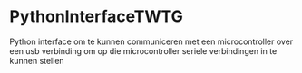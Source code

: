 # PythonInterfaceTWTG
Python interface om te kunnen communiceren met een microcontroller over een usb verbinding om op die microcontroller seriele verbindingen in te kunnen stellen
